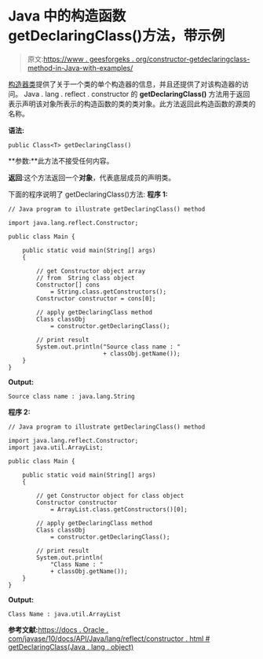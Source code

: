 # Java 中的构造函数 getDeclaringClass()方法，带示例

> 原文:[https://www . geesforgeks . org/constructor-getdeclaringclass-method-in-Java-with-examples/](https://www.geeksforgeeks.org/constructor-getdeclaringclass-method-in-java-with-examples/)

[构造器类](https://www.geeksforgeeks.org/constructors-in-java/)提供了关于一个类的单个构造器的信息，并且还提供了对该构造器的访问。
Java . lang . reflect . constructor 的 **getDeclaringClass()** 方法用于返回表示声明该对象所表示的构造函数的类的类对象。此方法返回此构造函数的源类的名称。

**语法:**

```
public Class<T> getDeclaringClass()

```

**参数:**此方法不接受任何内容。

**返回**:这个方法返回一个**对象**，代表底层成员的声明类。

下面的程序说明了 getDeclaringClass()方法:
**程序 1:**

```
// Java program to illustrate getDeclaringClass() method

import java.lang.reflect.Constructor;

public class Main {

    public static void main(String[] args)
    {

        // get Constructor object array
        // from  String class object
        Constructor[] cons
            = String.class.getConstructors();
        Constructor constructor = cons[0];

        // apply getDeclaringClass method
        Class classObj
            = constructor.getDeclaringClass();

        // print result
        System.out.println("Source class name : "
                           + classObj.getName());
    }
}
```

**Output:**

```
Source class name : java.lang.String

```

**程序 2:**

```
// Java program to illustrate getDeclaringClass() method

import java.lang.reflect.Constructor;
import java.util.ArrayList;

public class Main {

    public static void main(String[] args)
    {

        // get Constructor object for class object
        Constructor constructor
            = ArrayList.class.getConstructors()[0];

        // apply getDeclaringClass method
        Class classObj
            = constructor.getDeclaringClass();

        // print result
        System.out.println(
            "Class Name : "
            + classObj.getName());
    }
}
```

**Output:**

```
Class Name : java.util.ArrayList

```

**参考文献:**[https://docs . Oracle . com/javase/10/docs/API/Java/lang/reflect/constructor . html # getDeclaringClass(Java . lang . object)](https://docs.oracle.com/javase/10/docs/api/java/lang/reflect/Constructor.html#getDeclaringClass(java.lang.Object))